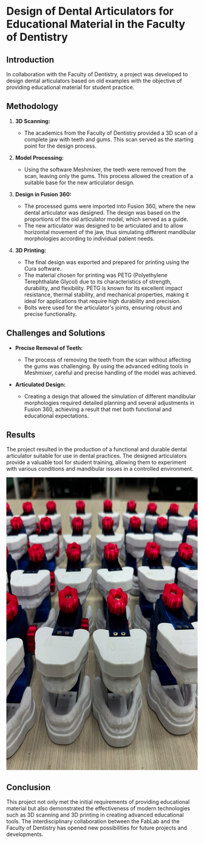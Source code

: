 # Design of Dental Articulators for Educational Material in the Faculty of Dentistry

## Introduction
In collaboration with the Faculty of Dentistry, a project was developed to design dental articulators based on old examples with the objective of providing educational material for student practice.

## Methodology

1. **3D Scanning:**
   - The academics from the Faculty of Dentistry provided a 3D scan of a complete jaw with teeth and gums. This scan served as the starting point for the design process.
   
2. **Model Processing:**
   - Using the software Meshmixer, the teeth were removed from the scan, leaving only the gums. This process allowed the creation of a suitable base for the new articulator design.
   
3. **Design in Fusion 360:**
   - The processed gums were imported into Fusion 360, where the new dental articulator was designed. The design was based on the proportions of the old articulator model, which served as a guide.
   - The new articulator was designed to be articulated and to allow horizontal movement of the jaw, thus simulating different mandibular morphologies according to individual patient needs.

4. **3D Printing:**
   - The final design was exported and prepared for printing using the Cura software.
   - The material chosen for printing was PETG (Polyethylene Terephthalate Glycol) due to its characteristics of strength, durability, and flexibility. PETG is known for its excellent impact resistance, thermal stability, and mechanical properties, making it ideal for applications that require high durability and precision.
   - Bolts were used for the articulator's joints, ensuring robust and precise functionality.

## Challenges and Solutions
- **Precise Removal of Teeth:**
   - The process of removing the teeth from the scan without affecting the gums was challenging. By using the advanced editing tools in Meshmixer, careful and precise handling of the model was achieved.
   
- **Articulated Design:**
   - Creating a design that allowed the simulation of different mandibular morphologies required detailed planning and several adjustments in Fusion 360, achieving a result that met both functional and educational expectations.

## Results
The project resulted in the production of a functional and durable dental articulator suitable for use in dental practices. The designed articulators provide a valuable tool for student training, allowing them to experiment with various conditions and mandibular issues in a controlled environment.

<img src="https://github.com/v3c70rCR/dental-articulator/blob/main/IMG/Oclusor%20final.JPG?raw=true" alt="Dental Articulators" width="1024" height="768">


## Conclusion
This project not only met the initial requirements of providing educational material but also demonstrated the effectiveness of modern technologies such as 3D scanning and 3D printing in creating advanced educational tools. The interdisciplinary collaboration between the FabLab and the Faculty of Dentistry has opened new possibilities for future projects and developments.

